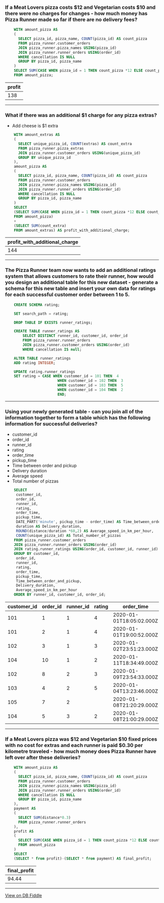 ### If a Meat Lovers pizza costs $12 and Vegetarian costs $10 and there were no charges for changes - how much money has  Pizza Runner made so far if there are no delivery fees?
``` sql
    WITH amount_pizza AS
    (
      SELECT pizza_id, pizza_name, COUNT(pizza_id) AS count_pizza
      FROM pizza_runner.customer_orders
      JOIN pizza_runner.pizza_names USING(pizza_id)
      JOIN pizza_runner.runner_orders USING(order_id)
      WHERE cancellation IS NULL
      GROUP BY pizza_id, pizza_name
    )
    SELECT SUM(CASE WHEN pizza_id = 1 THEN count_pizza *12 ELSE count_pizza *10 END) AS profit
    FROM amount_pizza;
```
| profit |
| ------ |
| 138    |

---
### What if there was an additional $1 charge for any pizza extras? 
- Add cheese is $1 extra
``` sql
    WITH amount_extras AS
    (
      SELECT unique_pizza_id, COUNT(extras) AS count_extra
      FROM pizza_runner.pizza_extras
      JOIN pizza_runner.customer_orders USING(unique_pizza_id)
      GROUP BY unique_pizza_id
    ),
    amount_pizza AS
    (
      SELECT pizza_id, pizza_name, COUNT(pizza_id) AS count_pizza
      FROM pizza_runner.customer_orders
      JOIN pizza_runner.pizza_names USING(pizza_id)
      JOIN pizza_runner.runner_orders USING(order_id)
      WHERE cancellation IS NULL
      GROUP BY pizza_id, pizza_name
    )
    SELECT 
    (SELECT SUM(CASE WHEN pizza_id = 1 THEN count_pizza *12 ELSE count_pizza *10 END) 
    FROM amount_pizza)
    +
    (SELECT SUM(count_extra) 
    FROM amount_extras) AS profit_with_additional_charge;
```
| profit_with_additional_charge |
| ----------------------------- |
| 144                           |

---
### The Pizza Runner team now wants to add an additional ratings system that allows customers to rate their runner, how would you design an additional table for this new dataset - generate a schema for this new table and insert your own data for ratings for each successful customer order between 1 to 5.
``` sql
    CREATE SCHEMA rating;

    SET search_path = rating;

    DROP TABLE IF EXISTS runner_ratings;

    CREATE TABLE runner_ratings AS
    	SELECT DISTINCT runner_id, customer_id, order_id
        FROM pizza_runner.runner_orders
        JOIN pizza_runner.customer_orders USING(order_id)
        WHERE cancellation IS null;

    ALTER TABLE runner_ratings
    ADD rating INTEGER;

    UPDATE rating.runner_ratings
    SET rating = CASE WHEN customer_id = 101 THEN  4
    		 			WHEN customer_id = 102 THEN  3
            			WHEN customer_id = 103 THEN  5
             			WHEN customer_id = 104 THEN  2
             			END;

```
---
### Using your newly generated table - can you join all of the information together to form a table which has the following information for successful deliveries?
- customer_id
- order_id
- runner_id
- rating
- order_time
- pickup_time
- Time between order and pickup
- Delivery duration
- Average speed
- Total number of pizzas
``` sql
    SELECT 
     customer_id, 
     order_id, 
     runner_id, 
     rating, 
     order_time, 
     pickup_time,
     DATE_PART('minute', pickup_time - order_time) AS Time_between_order_and_pickup,
     duration AS Delivery_duration,
     ROUND(distance/duration *60,2) AS Average_speed_in_km_per_hour,
     COUNT(unique_pizza_id) AS Total_number_of_pizzas
    FROM pizza_runner.customer_orders
    JOIN pizza_runner.runner_orders USING(order_id)
    JOIN rating.runner_ratings USING(order_id, customer_id, runner_id)
    GROUP BY customer_id, 
     order_id, 
     runner_id, 
     rating, 
     order_time, 
     pickup_time,
     Time_between_order_and_pickup,
     Delivery_duration,
     Average_speed_in_km_per_hour
    ORDER BY runner_id, customer_id, order_id;
```
| customer_id | order_id | runner_id | rating | order_time               | pickup_time              | time_between_order_and_pickup | delivery_duration | average_speed_in_km_per_hour | total_number_of_pizzas |
| ----------- | -------- | --------- | ------ | ------------------------ | ------------------------ | ----------------------------- | ----------------- | ---------------------------- | ---------------------- |
| 101         | 1        | 1         | 4      | 2020-01-01T18:05:02.000Z | 2020-01-01T18:15:34.000Z | 10                            | 32                | 37.50                        | 1                      |
| 101         | 2        | 1         | 4      | 2020-01-01T19:00:52.000Z | 2020-01-01T19:10:54.000Z | 10                            | 27                | 44.44                        | 1                      |
| 102         | 3        | 1         | 3      | 2020-01-02T23:51:23.000Z | 2020-01-03T00:12:37.000Z | 21                            | 20                | 40.20                        | 2                      |
| 104         | 10       | 1         | 2      | 2020-01-11T18:34:49.000Z | 2020-01-11T18:50:20.000Z | 15                            | 10                | 60.00                        | 2                      |
| 102         | 8        | 2         | 3      | 2020-01-09T23:54:33.000Z | 2020-01-10T00:15:02.000Z | 20                            | 15                | 93.60                        | 1                      |
| 103         | 4        | 2         | 5      | 2020-01-04T13:23:46.000Z | 2020-01-04T13:53:03.000Z | 29                            | 40                | 35.10                        | 3                      |
| 105         | 7        | 2         |        | 2020-01-08T21:20:29.000Z | 2020-01-08T21:30:45.000Z | 10                            | 25                | 60.00                        | 1                      |
| 104         | 5        | 3         | 2      | 2020-01-08T21:00:29.000Z | 2020-01-08T21:10:57.000Z | 10                            | 15                | 40.00                        | 1                      |

---
### If a Meat Lovers pizza was $12 and Vegetarian $10 fixed prices with no cost for extras and each runner is paid $0.30 per kilometre traveled - how much money does Pizza Runner have left over after these deliveries?
``` sql
    WITH amount_pizza AS
    (
      SELECT pizza_id, pizza_name, COUNT(pizza_id) AS count_pizza
      FROM pizza_runner.customer_orders
      JOIN pizza_runner.pizza_names USING(pizza_id)
      JOIN pizza_runner.runner_orders USING(order_id)
      WHERE cancellation IS NULL
      GROUP BY pizza_id, pizza_name
    ),
    payment AS
    (
      SELECT SUM(distance*0.3)
      FROM pizza_runner.runner_orders
    ),
    profit AS
    (
      SELECT SUM(CASE WHEN pizza_id = 1 THEN count_pizza *12 ELSE count_pizza *10 END)
      FROM amount_pizza
    )
    SELECT
    (SELECT * from profit)-(SELECT * from payment) AS final_profit;
```
| final_profit |
| ------------ |
| 94.44        |

---

[View on DB Fiddle](https://www.db-fiddle.com/f/7VcQKQwsS3CTkGRFG7vu98/65)
